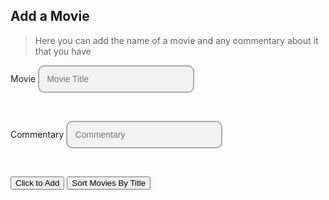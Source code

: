 ## Add a Movie
> Here you can add the name of a movie and any commentary about it that you have

<body>
<style>
custom-field input {
  border: 2px solid darkgrey;
  -webkit-appearance: none;
  -ms-appearance: none;
  -moz-appearance: none;
  appearance: none;
  background: #f2f2f2;
  padding: 12px;
  border-radius: 10px;
  width: 250px;
  font-size: 14px;
}
</style>
<style>
.center {
  margin: auto;
  width: 60%;
  border: 3px solid  #FFD133;
  padding: 10px;
}
</style>
    <form>
        <custom-field class="formBox">
            <label for="ftitle">Movie</label>
            <input type="text" id="ftitle" placeholder="Movie Title"/>
        </custom-field>
        <p>&nbsp;&nbsp;&nbsp;&nbsp;&nbsp;</p>
        <custom-field class="formBox">
            <label for="commentary">Commentary</label>
            <input type="text" id="commentary" placeholder="Commentary"/>
        </custom-field>
        <p>&nbsp;&nbsp;&nbsp;&nbsp;&nbsp;</p>
        <custom-field class="formBox">
            <button id="btn">Click to Add</button>
        </custom-field>
        <button onclick="logSort()">Sort Movies By Title</button>
    </form>
    <script>
        let movies = [{id: 1, ftitle: 'Joker', commentary: 'I\'m the joker baby'}];
        // example {id:1592304983049, title: 'Avengers: Endgame', commentary: 'good action scenes.'}
        const addMovie = (ev)=>{
            ev.preventDefault();  //stops the form submitting automatically
            let movie = {
                id: Date.now(),
                ftitle: document.getElementById('ftitle').value,
                commentary: document.getElementById('commentary').value
            }
           movies.push(movie);
            document.forms[0].reset(); // to clear the form for the next entries
            console.warn('added' , {movies} ); // displays array in the console
            //saving to localStorage
            localStorage.setItem('MyMovieList', JSON.stringify(movies) );
            Addmovie()
        }
        document.addEventListener('DOMContentLoaded', ()=>{
            document.getElementById('btn').addEventListener('click', addMovie);
        });
        function Addmovie() {
            var movieindex = movies.length - 1;
            console.log(movies[movieindex].ftitle);
            const newDiv = document.createElement("div");
            newDiv.innerText = "Movie: " + movies[movieindex].ftitle + "\nComments: " + movies[movieindex].commentary
            document.body.appendChild(newDiv)
        }
        const newTitle = document.createElement("H1");
        newTitle.innerText = '\xa0\xa0' + "Displayed below are your movies and commentary"
        document.body.appendChild(newTitle)
        // break for readability
        for (var i=0;i<movies.length;i+=1) {
            console.log(movies[i].ftitle); // shows each movie displayed in console
            const newDiv = document.createElement("div");
            newDiv.innerText = "Movie: " + movies[i].ftitle + "\nComments: " + movies[i].commentary
            document.body.appendChild(newDiv)
        }
        function sortMovies(array, key) {
                event.preventDefault();
                return array.sort((a, b) => {
                  const movieA = a[key].toUpperCase();
                  const movieB = b[key].toUpperCase();
                  if (movieA < movieB) {
                    return -1;
                  }
                 if (movieA > movieB) {
                   return 1;
                  }
                  return 0;
                });
              }      
              function logSort() {
                event.preventDefault();    
                // Sort the array of dictionaries by the 'ftitle' 
                var sortedData = sortMovies(movies, 'ftitle');        
                // Display the sorted data in the console
                console.log(sortedData);
              }   
    </script>
</body>